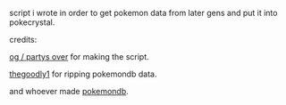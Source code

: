 script i wrote in order to get pokemon data from later gens and put it into pokecrystal.

credits:

[og / partys over](https://github.com/partys-over) for making the script.


[thegoodly1](https://github.com/thegoodly1) for ripping pokemondb data.


and whoever made [pokemondb](https://pokemondb.net).
